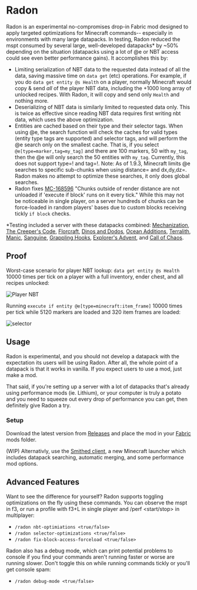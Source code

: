# Radon
Radon is an experimental no-compromises drop-in Fabric mod designed to apply targeted optimizations for Minecraft commands-- especially in environments with many large datapacks. In testing, Radon reduced the mspt consumed by several large, well-developed datapacks* by ~50% depending on the situation (datapacks using a lot of @e or NBT access could see even better performance gains). It accomplishes this by:
* Limiting serialization of NBT data to the requested data instead of all the data, saving massive time on `data get` (etc) operations. For example, if you do `data get entity @s Health` on a player, normally Minecraft would copy & send *all* of the player NBT data, including the +1000 long array of unlocked recipes. With Radon, it will copy and send only `Health` and nothing more.
* Deserializing of NBT data is similarly limited to requested data only. This is twice as effective since reading NBT data requires first writing nbt data, which uses the above optimization.
* Entities are cached based on their type and their selector tags. When using @e, the search function will check the caches for valid types (entity type tags are supported) and selector tags, and will perform the @e search only on the smallest cache. That is, if you select `@e[type=marker,tag=my_tag]` and there are 100 markers, 50 with `my_tag`, then the @e will only search the 50 entities with `my_tag`. Currently, this does not support type=! and tag=!. Note: As of 1.9.3, Minecraft limits @e searches to specific sub-chunks when using distance= and dx,dy,dz=. Radon makes no attempt to optimize these searches, it only does global searches.
* Radon fixes [MC-168596](https://bugs.mojang.com/browse/MC-168596) "Chunks outside of render distance are not unloaded if 'execute if block' runs on it every tick." While this may not be noticeable in single player, on a server hundreds of chunks can be force-loaded in random players' bases due to custom blocks receiving tickly `if block` checks.

*Testing included a server with these datapacks combined: [Mechanization](https://github.com/ICY105/Mechanization), [The Creeper's Code](https://github.com/CreeperMagnet/the-creepers-code/), [Florcraft](https://github.com/eatYourHashs/florcraft), [Dinos and Dodos](https://github.com/RagtimeGal/DnD), [Ocean Additions](https://github.com/primalugly/Ocean-Additions), [Terralith](https://www.curseforge.com/minecraft/mc-mods/terralith), [Manic](https://github.com/VisiVersa/Manic), [Sanguine](https://github.com/VisiVersa/Sanguine), [Grappling Hooks](https://github.com/asdru22/packs/tree/main/grappling%20hook), [Explorer's Advent](https://github.com/Jachr0/epa_public), and [Call of Chaos](https://github.com/TheNuclearNexus/CallOfChaos).

## Proof
Worst-case scenario for player NBT lookup: `data get entity @s Health` 10000 times per tick on a player with a full inventory, ender chest, and all recipes unlocked:

![Player NBT](https://cdn.discordapp.com/attachments/507995770109165579/1012754969088249926/player_nbt.png)

Running `execute if entity @e[type=minecraft:item_frame]` 10000 times per tick while 5120 markers are loaded and 320 item frames are loaded:

![selector](https://cdn.discordapp.com/attachments/507995770109165579/1012754969478307890/selector.png)

## Usage
Radon is experimental, and you should not develop a datapack with the expectation its users will be using Radon. After all, the whole point of a datapack is that it works in vanilla. If you expect users to use a mod, just make a mod.

That said, if you're setting up a server with a lot of datapacks that's already using performance mods (ie. Lithium), or your computer is truly a potato and you need to squeeze out every drop of performance you can get, then definitely give Radon a try.

### Setup

Download the latest version from [Releases](https://github.com/Smithed-MC/Radon/releases) and place the mod in your [Fabric](https://fabricmc.net/) mods folder.

(WIP) Alternativly, use the [Smithed client](https://smithed.net/), a new Minecraft launcher which includes datapack searching, automatic merging, and some performance mod options.

## Advanced Features
Want to see the difference for yourself? Radon supports toggling optimizations on the fly using these commands. You can observe the mspt in f3, or run a profile with f3+L in single player and /perf <start/stop> in multiplayer:
* `/radon nbt-optimiations <true/false>`
* `/radon selector-optimizations <true/false>`
* `/radon fix-block-access-forceload <true/false>`

Radon also has a debug mode, which can print potential problems to console if you find your commands aren't running faster or worse are running slower. Don't toggle this on while running commands tickly or you'll get console spam:
* `/radon debug-mode <true/false>`
